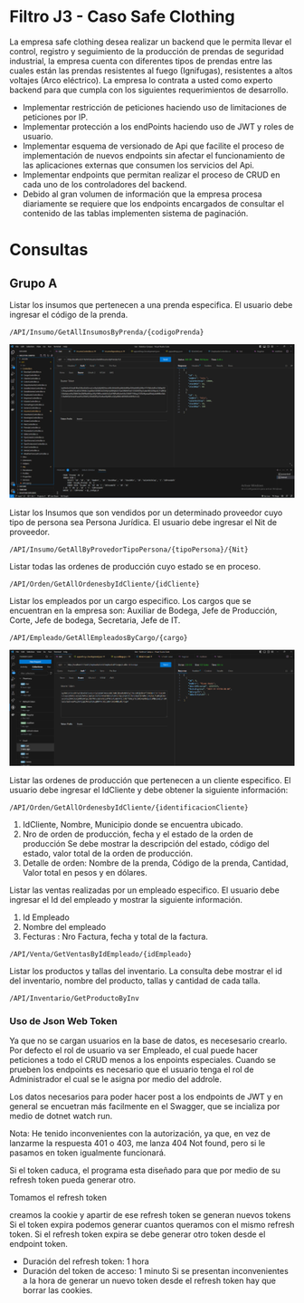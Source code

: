 # Filtro J3 - Caso Safe Clothing

La empresa safe clothing desea realizar un backend que le permita llevar el control, registro y seguimiento de la producción de prendas de seguridad industrial, la empresa cuenta con diferentes tipos de prendas entre las cuales están las prendas resistentes al fuego (Ignifugas), resistentes a altos voltajes (Arco eléctrico). La empresa lo contrata a usted como experto backend para que cumpla con los siguientes requerimientos de desarrollo.

- Implementar restricción de peticiones haciendo uso de limitaciones de peticiones por IP.
- Implementar protección a los endPoints haciendo uso de JWT y roles de usuario.
- Implementar esquema de versionado de Api que facilite el proceso de implementación de nuevos endpoints sin afectar el funcionamiento de las aplicaciones externas que consumen los servicios del Api.
- Implementar endpoints que permitan realizar el proceso de CRUD en cada uno de los controladores del backend.
- Debido al gran volumen de información que la empresa procesa diariamente se requiere que los endpoints encargados de consultar el contenido de las tablas implementen sistema de paginación.

# Consultas

## Grupo A

Listar los insumos que pertenecen a una prenda especifica. El usuario debe ingresar el código de la prenda.
```
/API/Insumo/GetAllInsumosByPrenda/{codigoPrenda}
```
![Alt text](ImagesReadme\insumoConsulta.png)


Listar los Insumos que son vendidos por un determinado proveedor cuyo tipo de persona sea Persona Jurídica. El usuario debe ingresar el Nit de proveedor.
```
/API/Insumo/GetAllByProvedorTipoPersona/{tipoPersona}/{Nit}
```

Listar todas las ordenes de producción cuyo estado se en proceso.
```
/API/Orden/GetAllOrdenesbyIdCliente/{idCliente}
```

Listar los empleados por un cargo especifico. Los cargos que se encuentran en la empresa son: Auxiliar de Bodega, Jefe de Producción, Corte, Jefe de bodega, Secretaria, Jefe de IT.
```
/API/Empleado/GetAllEmpleadosByCargo/{cargo}
```
![Alt text](ImagesReadme\CargosConsulta.png)


Listar las ordenes de producción que pertenecen a un cliente especifico. El usuario debe ingresar el IdCliente y debe obtener la siguiente información:
```
/API/Orden/GetAllOrdenesbyIdCliente/{identificacionCliente}
```
1. IdCliente, Nombre, Municipio donde se encuentra ubicado.
2. Nro de orden de producción, fecha y el estado de la orden de producción Se debe mostrar la descripción del estado, código del estado, valor total de la orden de producción.
3. Detalle de orden: Nombre de la prenda, Código de la prenda, Cantidad, Valor total en pesos y en dólares.


Listar las ventas realizadas por un empleado especifico. El usuario debe ingresar el Id del empleado y mostrar la siguiente información.

1. Id Empleado
2. Nombre del empleado
3. Fecturas : Nro Factura, fecha y total de la factura.
```
/API/Venta/GetVentasByIdEmpleado/{idEmpleado}
```

Listar los productos y tallas del inventario. La consulta debe mostrar el id del inventario, nombre del producto, tallas y cantidad de cada talla.
```
/API/Inventario/GetProductoByInv
```







### Uso de Json Web Token
Ya que no se cargan usuarios en la base de datos, es necesesario crearlo. Por defecto el rol de usuario va ser Empleado, el cual puede hacer peticiones a todo el CRUD menos a los enpoints especiales. Cuando se prueben los endpoints es necesario que el usuario tenga el rol de Administrador el cual se le asigna por medio del addrole.

Los datos necesarios para poder hacer post a los endpoints de JWT y en general se encuetran más facilmente en el Swagger, que se incializa por medio de dotnet watch run.

Nota: He tenido inconvenientes con la autorización, ya que, en vez de lanzarme la respuesta 401 o 403, me lanza 404 Not found, pero si le pasamos en token igualmente funcionará.

Si el token caduca, el programa esta diseñado para que por medio de su refresh token pueda generar otro.

Tomamos el refresh token

creamos la cookie y apartir de ese refresh token se generan nuevos tokens
Si el token expira podemos generar cuantos queramos con el mismo refresh token. Si el refresh token expira se debe generar otro token desde el endpoint token.

- Duración del refresh token: 1 hora
- Duración del token de acceso: 1 minuto
Si se presentan inconvenientes a la hora de generar un nuevo token desde el refresh token hay que borrar las cookies.
